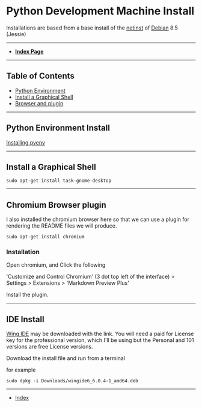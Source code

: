 # Python Development Machine Install

Installations are based from a base install of the [netinst](https://www.debian.org/releases/stable/debian-installer/) of [Debian](https://www.debian.org/) 8.5 (Jessie)

----

* **[Index Page](README.md)**

----

## Table of Contents

* [Python Environment](Install-Python-3.6-on-Debian-for-development.md)
* [Install a Graphical Shell](#install-a-graphical-shell)
* [Browser and plugin](#chromium-browser-plugin)



----

## Python Environment Install
[Installing pvenv](CreateVENV.md)

----

## Install a Graphical Shell

  `sudo apt-get install task-gnome-desktop`


----

## Chromium Browser plugin

I also installed the chromium browser here so that we can use a plugin for rendering the README files we will produce.

  `sudo apt-get install chromium`

### Installation

Open chromium, and Click the following

'Customize and Control Chromium' (3 dot top left of the interface) > Settings > Extensions > 'Markdown Preview Plus'

Install the plugin.

----

## IDE Install

[Wing IDE](http://www.wingware.com/) may be downloaded with the link.
You will need a paid for License key for the professional version, which I'll be using but the Personal and 101 versions are free License versions.

Download the install file and run from a terminal

for example

 `sudo dpkg -i Downloads/wingide6_6.0.4-1_amd64.deb`



----


* [Index](README.md)



